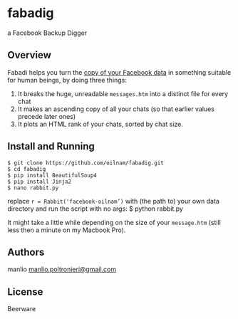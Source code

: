 # fabadig
a Facebook Backup Digger

Overview
--------
Fabadi helps you turn the [copy of your Facebook data](https://www.facebook.com/help/131112897028467/) in something suitable for human beings, by doing three things:

1. It breaks the huge, unreadable `messages.htm` into a distinct file for every chat
2. It makes an ascending copy of all your chats (so that earlier values precede later ones)
3. It plots an HTML rank of your chats, sorted by chat size.

Install and Running
-------------------
    $ git clone https://github.com/oilnam/fabadig.git
    $ cd fabadig
    $ pip install BeautifulSoup4
    $ pip install Jinja2
    $ nano rabbit.py
  
replace `r = Rabbit('facebook-oilnam’)` with (the path to) your own
 data directory and run the script with no args:
    $ python rabbit.py

 It might take a little while depending on the size of your `message.htm` (still less then a minute on my Macbook Pro).

Authors
-------
manlio <manlio.poltronieri@gmail.com>

License
-------
Beerware

